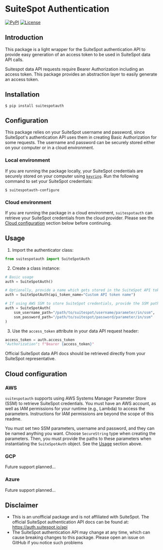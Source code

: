 # SuiteSpot Authentication

[![PyPI](https://img.shields.io/pypi/v/suitespotauth?color=blue)](https://pypi.org/project/suitespotauth/)
[![License](https://img.shields.io/badge/License-MIT-green.svg)](https://opensource.org/blog/license/mit)

## Introduction
This package is a light wrapper for the SuiteSpot authentication API to provide easy generation of an access token to be used in SuiteSpot data API calls.

Suitespot data API requests require Bearer Authorization including an access token. This package provides an abstraction layer to easily generate an access token.

## Installation
```shell
$ pip install suitespotauth
```

## Configuration
This package relies on your SuiteSpot username and password, since SuiteSpot's authentication API uses them in creating Basic Authorization for some requests. The username and password can be securely stored either on your computer or in a cloud environment.

### Local environment
If you are running the package locally, your SuiteSpot credentials are securely stored on your computer using [`keyring`](https://github.com/jaraco/keyring). Run the following command to set your SuiteSpot credentials:
```shell
$ suitespotauth-configure
```

### Cloud environment
If you are running the package in a cloud environment, `suitespotauth` can retrieve your SuiteSpot credentials from the cloud provider. Please see the [Cloud configuration](#cloud-configuration) section below before continuing.

## Usage
1. Import the authenticator class:
```python
from suitespotauth import SuiteSpotAuth
```

2. Create a class instance:
```python
# Basic usage
auth = SuiteSpotAuth()

# Optionally, provide a name which gets stored in the SuiteSpot API token object
auth = SuiteSpotAuth(api_token_name="Custom API token name")

# If using AWS SSM to store SuiteSpot credentials, provide the SSM paths to your username and password parameters
auth = SuiteSpotAuth(
    ssm_username_path="/path/to/suitespot/username/parameter/in/ssm",
    ssm_password_path="/path/to/suitespot/password/parameter/in/ssm"
)
```

3. Use the `access_token` attribute in your data API request header:
```python
access_token = auth.access_token
"Authorization": f"Bearer {access_token}"
```

Official SuiteSpot data API docs should be retrieved directly from your SuiteSpot representative.

## Cloud configuration
### AWS
`suitespotauth` supports using AWS Systems Manager Parameter Store (SSM) to retrieve SuiteSpot credentials. You must have an AWS account, as well as IAM permissions for your runtime (e.g., Lambda) to access the parameters. Instructions for IAM permissions are beyond the scope of this readme.

You must set two SSM parameters, username and password, and they can be named anything you want. Choose `SecureString` type when creating the parameters. Then, you must provide the paths to these parameters when instantiating the `SuiteSpotAuth` object. See the [Usage](#usage) section above.

### GCP
Future support planned...

### Azure
Future support planned...

## Disclaimer
- This is an unofficial package and is not affiliated with SuiteSpot. The official SuiteSpot authentication API docs can be found at: https://auth.suitespot.io/api
- The SuiteSpot authentication API may change at any time, which can cause breaking changes to this package. Please open an issue on GitHub if you notice such problems